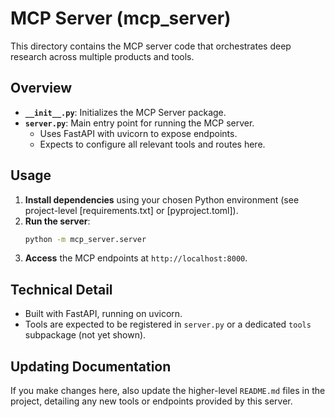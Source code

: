 # MCP Server (mcp_server)

This directory contains the MCP server code that orchestrates deep research across multiple products and tools.

## Overview

- **`__init__.py`**: Initializes the MCP Server package.  
- **`server.py`**: Main entry point for running the MCP server.  
  - Uses FastAPI with uvicorn to expose endpoints.  
  - Expects to configure all relevant tools and routes here.  

## Usage

1. **Install dependencies** using your chosen Python environment (see project-level [requirements.txt] or [pyproject.toml]).  
2. **Run the server**:
   ```bash
   python -m mcp_server.server
   ```
3. **Access** the MCP endpoints at `http://localhost:8000`.

## Technical Detail

- Built with FastAPI, running on uvicorn.  
- Tools are expected to be registered in `server.py` or a dedicated `tools` subpackage (not yet shown).  

## Updating Documentation

If you make changes here, also update the higher-level `README.md` files in the project, detailing any new tools or endpoints provided by this server.